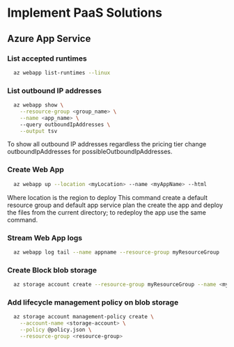 # Implement PaaS Solutions

## Azure App Service

### List accepted runtimes
```bash
  az webapp list-runtimes --linux
```

### List outbound IP addresses
```bash
  az webapp show \
    --resource-group <group_name> \
    --name <app_name> \ 
    --query outboundIpAddresses \
    --output tsv
```
To show all outbound IP addresses regardless the pricing tier change outboundIpAddresses for possibleOutboundIpAddresses.

### Create Web App
```bash
  az webapp up --location <myLocation> --name <myAppName> --html
```
Where location is the region to deploy
This command create a default resource group and default app service plan the create the app and deploy the files from the current directory; to redeploy the app use the same command.

### Stream Web App logs
```bash
  az webapp log tail --name appname --resource-group myResourceGroup
```

### Create Block blob storage
```bash
  az storage account create --resource-group myResourceGroup --name <myStorageAcct> --location <myLocation> --kind BlockBlobStorage  -sku Premium_LRS
```

### Add lifecycle management policy on blob storage
```bash
  az storage account management-policy create \
    --account-name <storage-account> \
    --policy @policy.json \
    --resource-group <resource-group>
```